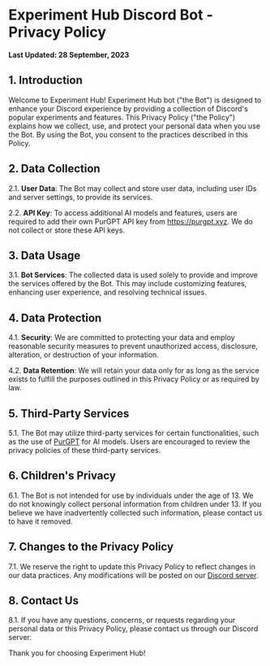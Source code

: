 # Experiment Hub Discord Bot - Privacy Policy

**Last Updated: 28 September, 2023**

## 1. Introduction

Welcome to Experiment Hub! Experiment Hub bot ("the Bot") is designed to enhance your Discord experience by providing a collection of Discord's popular experiments and features. This Privacy Policy ("the Policy") explains how we collect, use, and protect your personal data when you use the Bot. By using the Bot, you consent to the practices described in this Policy.

## 2. Data Collection

2.1. **User Data**: The Bot may collect and store user data, including user IDs and server settings, to provide its services.

2.2. **API Key**: To access additional AI models and features, users are required to add their own PurGPT API key from https://purgpt.xyz. We do not collect or store these API keys.

## 3. Data Usage

3.1. **Bot Services**: The collected data is used solely to provide and improve the services offered by the Bot. This may include customizing features, enhancing user experience, and resolving technical issues.

## 4. Data Protection

4.1. **Security**: We are committed to protecting your data and employ reasonable security measures to prevent unauthorized access, disclosure, alteration, or destruction of your information.

4.2. **Data Retention**: We will retain your data only for as long as the service exists to fulfill the purposes outlined in this Privacy Policy or as required by law.

## 5. Third-Party Services

5.1. The Bot may utilize third-party services for certain functionalities, such as the use of [PurGPT](https://purgpt.xyz) for AI models. Users are encouraged to review the privacy policies of these third-party services.

## 6. Children's Privacy

6.1. The Bot is not intended for use by individuals under the age of 13. We do not knowingly collect personal information from children under 13. If you believe we have inadvertently collected such information, please contact us to have it removed.

## 7. Changes to the Privacy Policy

7.1. We reserve the right to update this Privacy Policy to reflect changes in our data practices. Any modifications will be posted on our [Discord server](https://discord.gg/experiments).

## 8. Contact Us

8.1. If you have any questions, concerns, or requests regarding your personal data or this Privacy Policy, please contact us through our Discord server.

Thank you for choosing Experiment Hub!
